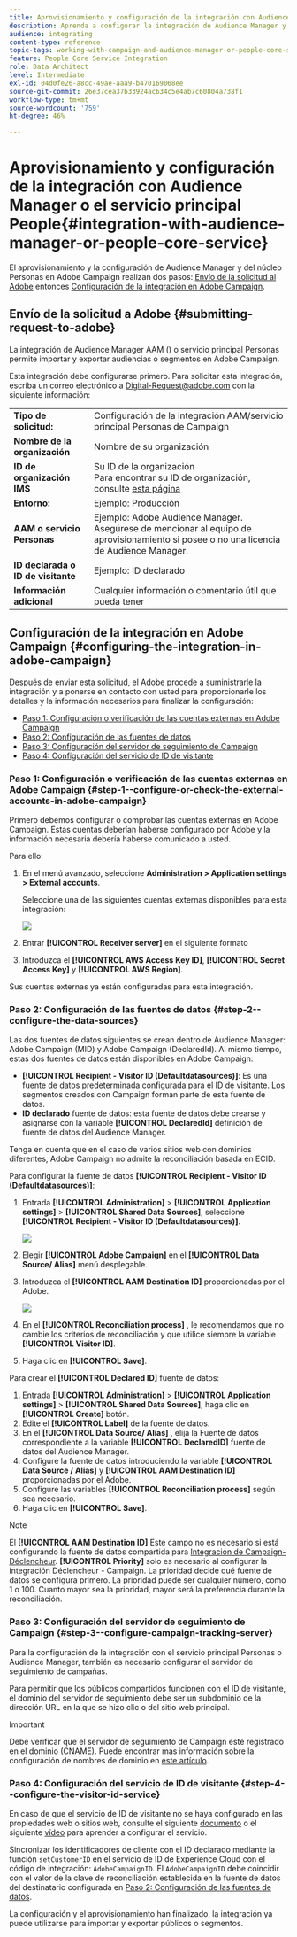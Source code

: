```yaml
---
title: Aprovisionamiento y configuración de la integración con Audience Manager o el servicio principal People
description: Aprenda a configurar la integración de Audience Manager y el servicio principal Personas para empezar a compartir audiencias o segmentos con las distintas soluciones de Adobe Experience Cloud.
audience: integrating
content-type: reference
topic-tags: working-with-campaign-and-audience-manager-or-people-core-service
feature: People Core Service Integration
role: Data Architect
level: Intermediate
exl-id: 04d0fe26-a8cc-49ae-aaa9-b470169068ee
source-git-commit: 26e37cea37b33924ac634c5e4ab7c60804a738f1
workflow-type: tm+mt
source-wordcount: '759'
ht-degree: 46%

---
```


# Aprovisionamiento y configuración de la integración con Audience Manager o el servicio principal People{#integration-with-audience-manager-or-people-core-service}

El aprovisionamiento y la configuración de Audience Manager y del núcleo Personas en Adobe Campaign realizan dos pasos: [Envío de la solicitud al Adobe](#submitting-request-to-adobe) entonces [Configuración de la integración en Adobe Campaign](#configuring-the-integration-in-adobe-campaign).

## Envío de la solicitud a Adobe {#submitting-request-to-adobe}

La integración de Audience Manager AAM () o servicio principal Personas permite importar y exportar audiencias o segmentos en Adobe Campaign.

Esta integración debe configurarse primero. Para solicitar esta integración, escriba un correo electrónico a [Digital-Request@adobe.com](mailto:Digital-Request@adobe.com) con la siguiente información:

<table> 
 <tbody> 
  <tr> 
   <td> <strong>Tipo de solicitud:</strong><br /> </td> 
   <td> Configuración de la integración AAM/servicio principal Personas de Campaign </td> 
  </tr> 
  <tr> 
   <td> <strong>Nombre de la organización</strong><br /> </td> 
   <td> Nombre de su organización </td> 
  </tr> 
  <tr> 
   <td> <strong>ID de organización IMS</strong><br /> </td> 
   <td> Su ID de la organización <br> Para encontrar su ID de organización, consulte <a href="https://experienceleague.adobe.com/docs/core-services/interface/administration/organizations.html?lang=es">esta página</a></td> 
  </tr> 
  <tr> 
   <td> <strong>Entorno:</strong><br /> </td> 
   <td> Ejemplo: Producción </td> 
  </tr> 
  <tr> 
   <td> <strong>AAM o servicio Personas</strong><br /> </td> 
   <td> Ejemplo: Adobe Audience Manager. Asegúrese de mencionar al equipo de aprovisionamiento si posee o no una licencia de Audience Manager.</td> 
  </tr> 
  <tr> 
   <td> <strong>ID declarada o ID de visitante</strong><br /> </td> 
   <td> Ejemplo: ID declarado </td> 
  </tr> 
  <tr> 
   <td> <strong>Información adicional</strong><br /> </td> 
   <td> Cualquier información o comentario útil que pueda tener </td> 
  </tr> 
 </tbody> 
</table>

## Configuración de la integración en Adobe Campaign {#configuring-the-integration-in-adobe-campaign}

Después de enviar esta solicitud, el Adobe procede a suministrarle la integración y a ponerse en contacto con usted para proporcionarle los detalles y la información necesarios para finalizar la configuración:

* [Paso 1: Configuración o verificación de las cuentas externas en Adobe Campaign](#step-1--configure-or-check-the-external-accounts-in-adobe-campaign)
* [Paso 2: Configuración de las fuentes de datos](#step-2--configure-the-data-sources)
* [Paso 3: Configuración del servidor de seguimiento de Campaign](#step-3--configure-campaign-tracking-server)
* [Paso 4: Configuración del servicio de ID de visitante](#step-4--configure-the-visitor-id-service)

### Paso 1: Configuración o verificación de las cuentas externas en Adobe Campaign {#step-1--configure-or-check-the-external-accounts-in-adobe-campaign}

Primero debemos configurar o comprobar las cuentas externas en Adobe Campaign. Estas cuentas deberían haberse configurado por Adobe y la información necesaria debería haberse comunicado a usted.

Para ello:

1. En el menú avanzado, seleccione **Administration > Application settings > External accounts**.

   Seleccione una de las siguientes cuentas externas disponibles para esta integración:

   ![](assets/integration_aam_1.png)

1. Entrar **[!UICONTROL Receiver server]** en el siguiente formato
1. Introduzca el **[!UICONTROL AWS Access Key ID]**, **[!UICONTROL Secret Access Key]** y **[!UICONTROL AWS Region]**.

Sus cuentas externas ya están configuradas para esta integración.

### Paso 2: Configuración de las fuentes de datos {#step-2--configure-the-data-sources}

Las dos fuentes de datos siguientes se crean dentro de Audience Manager: Adobe Campaign (MID) y Adobe Campaign (DeclaredId). Al mismo tiempo, estas dos fuentes de datos están disponibles en Adobe Campaign:

* **[!UICONTROL Recipient - Visitor ID (Defaultdatasources)]**: Es una fuente de datos predeterminada configurada para el ID de visitante. Los segmentos creados con Campaign forman parte de esta fuente de datos.
* **ID declarado** fuente de datos: esta fuente de datos debe crearse y asignarse con la variable **[!UICONTROL DeclaredId]** definición de fuente de datos del Audience Manager.

Tenga en cuenta que en el caso de varios sitios web con dominios diferentes, Adobe Campaign no admite la reconciliación basada en ECID.

Para configurar la fuente de datos **[!UICONTROL Recipient - Visitor ID (Defaultdatasources)]**:

1. Entrada **[!UICONTROL Administration]** > **[!UICONTROL Application settings]** > **[!UICONTROL Shared Data Sources]**, seleccione **[!UICONTROL Recipient - Visitor ID (Defaultdatasources)]**.

   ![](assets/integration_aam_2.png)

1. Elegir **[!UICONTROL Adobe Campaign]** en el **[!UICONTROL Data Source/ Alias]** menú desplegable.
1. Introduzca el **[!UICONTROL AAM Destination ID]** proporcionadas por el Adobe.

   ![](assets/integration_aam_3.png)

1. En el **[!UICONTROL Reconciliation process]** , le recomendamos que no cambie los criterios de reconciliación y que utilice siempre la variable **[!UICONTROL Visitor ID]**.
1. Haga clic en **[!UICONTROL Save]**.

Para crear el **[!UICONTROL Declared ID]** fuente de datos:

1. Entrada **[!UICONTROL Administration]** > **[!UICONTROL Application settings]** > **[!UICONTROL Shared Data Sources]**, haga clic en **[!UICONTROL Create]** botón.
1. Edite el **[!UICONTROL Label]** de la fuente de datos.
1. En el **[!UICONTROL Data Source/ Alias]** , elija la Fuente de datos correspondiente a la variable **[!UICONTROL DeclaredID]** fuente de datos del Audience Manager.
1. Configure la fuente de datos introduciendo la variable **[!UICONTROL Data Source / Alias]** y **[!UICONTROL AAM Destination ID]** proporcionadas por el Adobe.
1. Configure las variables **[!UICONTROL Reconciliation process]** según sea necesario.
1. Haga clic en **[!UICONTROL Save]**.

>[!NOTE]
>
>El **[!UICONTROL AAM Destination ID]** Este campo no es necesario si está configurando la fuente de datos compartida para [Integración de Campaign-Déclencheur](../../integrating/using/configuring-triggers-in-experience-cloud.md). **[!UICONTROL Priority]** solo es necesario al configurar la integración Déclencheur - Campaign. La prioridad decide qué fuente de datos se configura primero. La prioridad puede ser cualquier número, como 1 o 100. Cuanto mayor sea la prioridad, mayor será la preferencia durante la reconciliación.

### Paso 3: Configuración del servidor de seguimiento de Campaign {#step-3--configure-campaign-tracking-server}

Para la configuración de la integración con el servicio principal Personas o Audience Manager, también es necesario configurar el servidor de seguimiento de campañas.

Para permitir que los públicos compartidos funcionen con el ID de visitante, el dominio del servidor de seguimiento debe ser un subdominio de la dirección URL en la que se hizo clic o del sitio web principal.

>[!IMPORTANT]
>
> Debe verificar que el servidor de seguimiento de Campaign esté registrado en el dominio (CNAME). Puede encontrar más información sobre la configuración de nombres de dominio en [este artículo](https://experienceleague.adobe.com/docs/deliverability-learn/deliverability-best-practice-guide/additional-resources/product-specific-resources/campaign/ac-domain-name-setup.html?lang=es).

### Paso 4: Configuración del servicio de ID de visitante {#step-4--configure-the-visitor-id-service}

En caso de que el servicio de ID de visitante no se haya configurado en las propiedades web o sitios web, consulte el siguiente [documento](https://experienceleague.adobe.com/docs/id-service/using/implementation/setup-aam-analytics.html?lang=es) o el siguiente [vídeo](https://helpx.adobe.com/es/marketing-cloud/how-to/email-marketing.html#step-two) para aprender a configurar el servicio.

Sincronizar los identificadores de cliente con el ID declarado mediante la función `setCustomerID` en el servicio de ID de Experience Cloud con el código de integración: `AdobeCampaignID`. El `AdobeCampaignID` debe coincidir con el valor de la clave de reconciliación establecida en la fuente de datos del destinatario configurada en [Paso 2: Configuración de las fuentes de datos](#step-2--configure-the-data-sources).

La configuración y el aprovisionamiento han finalizado, la integración ya puede utilizarse para importar y exportar públicos o segmentos.
